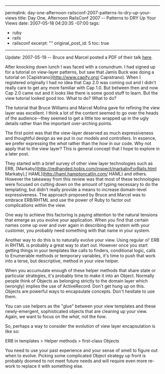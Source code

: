 ----- 
permalink: day-one-afternoon-railsconf-2007-patterns-to-dry-up-your-views
title: Day One, Afternoon RailsConf 2007 -- Patterns to DRY Up Your Views
date: 2007-05-18 04:20:35 -07:00
tags:
- ruby
- rails
- railsconf
excerpt: ""
original_post_id: 5
toc: true
-----
Update: 2007-05-19 -- Bruce and Marcel posted a PDF of their talk [here](http://codefluency.com/assets/2007/5/18/VisForVexing.pdf).

After knocking down lunch I was faced with a conundrum. I had signed up for a tutorial on view-layer patterns, but saw that Jamis Buck was doing a tutorial on [Capistrano](http://www.capify.org/ Capistrano). When I registered originally I had no idea that Cap 2.0 was coming out and I didn't really care to get any more familiar with Cap 1.0. But between then and now Cap 2.0 came out and it looks like there is some good stuff to learn. But the view tutorial looked good too. What to do? What to do?

The tutorial that Bruce Williams and Marcel Molina gave for refining the view layer was excellent. I think a lot of the content seemed to go over the heads of the audience--they seemed to get a little too wrapped up in the ugly details rather than the important over-arching points.

The first point was that the view-layer deserved as much expressiveness and thoughtful design as we put in our models and controllers. In essence, we prefer expressing the _what_ rather than the _how_ in our code. Why not apply that to the view layer? This is general concept that I hope to explore in a later post.

They started with a brief survey of other view layer technologies such as ERB, [Markaby](http://redhanded.hobix.com/inspect/markabyForRails.html Markaby),[ HAML](http://haml.hamptoncatlin.com/ HAML) and others. However the takeaway from this review was that most of these technologies were focused on cutting down on the amount of typing necessary to do the templating, but didn't really provide a means to increase domain-level expressiveness. The approach proposed by Bruce and Marcel was to embrace ERB/RHTML and use the power of Ruby to factor out complications within the view.

One way to achieve this factoring is paying attention to the natural tensions that emerge as you evolve your application. When you find that certain names come up over and over again in describing the system with your customer, you probably need something with that name in your system.

Another way to do this is to naturally evolve your view. Using regular ol' ERB in RHTML is probably a great way to start out. However once you start getting things in your templates like calls to finders, conditional logic, calls to Enumerable methods or temporary variables, it's time to push that work into a terse, but descriptive, method in your view helper.

When you accumulate enough of these helper methods that share state or particular strategies, it's probably time to make it into an Object. Normally people think of Objects as belonging strictly to the domain layer which (wrongly) implies the use of ActiveRecord. Don't get hung up on this. Objects are powerful ways to encapsulate concepts. Don't hesitate to use them.

You can use helpers as the "glue" between your view templates and these newly-emergent, sophisticated objects that are cleaning up your view. Again, we want to focus on the _what_, not the _how_.

So, perhaps a way to consider the evolution of view layer encapsulation is like so:

ERB in templates > Helper methods > first-class Objects

You need to use your past experience and your sense of smell to figure out when to evolve. Picking some complicated Object strategy up front is probably doomed to not meet future needs and will require even more re-work to replace it with something else.
